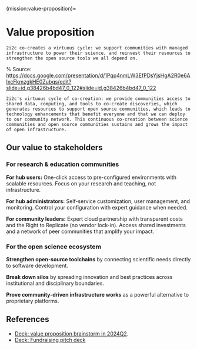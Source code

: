 (mission:value-proposition)=
# Value proposition

```{pull-quote}
2i2c co-creates a virtuous cycle: we support communities with managed infrastructure to power their science, and reinvest their resources to strengthen the open source tools we all depend on.
```

% Source: https://docs.google.com/presentation/d/1Pqp4nmLW3EfPDsYjsHgA2R0e6AIxcFkmzgkHE0Zubqs/edit?slide=id.g38426b4bd47_0_122#slide=id.g38426b4bd47_0_122
```{figure} images/flywheel.png
2i2c's virtuous cycle of co-creation: we provide communities access to shared data, computing, and tools to co-create discoveries, which generates resources to support open source communities, which leads to technology enhancements that benefit everyone and that we can deploy to our community network. This continuous co-creation between science communities and open source communities sustains and grows the impact of open infrastructure.
```

## Our value to stakeholders

### For research & education communities

**For hub users:** One-click access to pre-configured environments with scalable resources. Focus on your research and teaching, not infrastructure.

**For hub administrators:** Self-service customization, user management, and monitoring. Control your configuration with expert guidance when needed.

**For community leaders:** Expert cloud partnership with transparent costs and the Right to Replicate (no vendor lock-in). Access shared investments and a network of peer communities that amplify your impact.

### For the open science ecosystem

**Strengthen open-source toolchains** by connecting scientific needs directly to software development.

**Break down silos** by spreading innovation and best practices across institutional and disciplinary boundaries.

**Prove community-driven infrastructure works** as a powerful alternative to proprietary platforms.

## References

- [Deck: value proposition brainstorm in 2024Q2](https://docs.google.com/presentation/d/1kjxPAS7ZptK1OLPiAWmi7WjS5EaDHQtg3E_Gig8ldzE/edit?usp=sharing).  
- [Deck: Fundraising pitch deck](https://docs.google.com/presentation/d/1d3GDTfI9WtNzCzKFV4oUO8dWhuPdsCaTEJrytTHwejw/edit?usp=sharing)